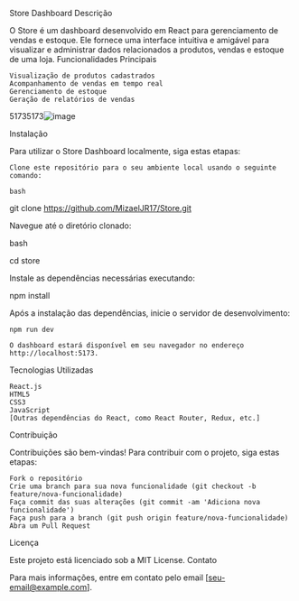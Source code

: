 Store Dashboard
Descrição

O Store é um dashboard desenvolvido em React para gerenciamento de vendas e estoque. Ele fornece uma interface intuitiva e amigável para visualizar e administrar dados relacionados a produtos, vendas e estoque de uma loja.
Funcionalidades Principais

    Visualização de produtos cadastrados
    Acompanhamento de vendas em tempo real
    Gerenciamento de estoque
    Geração de relatórios de vendas

51735173![image](https://github.com/MizaelJR17/Store/assets/80845082/3aa9e6b8-955d-4e2c-985a-abd39c4de164)




Instalação

Para utilizar o Store Dashboard localmente, siga estas etapas:

    Clone este repositório para o seu ambiente local usando o seguinte comando:

    bash

git clone https://github.com/MizaelJR17/Store.git

Navegue até o diretório clonado:

bash

cd store

Instale as dependências necessárias executando:

npm install

Após a instalação das dependências, inicie o servidor de desenvolvimento:


    npm run dev

    O dashboard estará disponível em seu navegador no endereço http://localhost:5173.

Tecnologias Utilizadas

    React.js
    HTML5
    CSS3
    JavaScript
    [Outras dependências do React, como React Router, Redux, etc.]

Contribuição

Contribuições são bem-vindas! Para contribuir com o projeto, siga estas etapas:

    Fork o repositório
    Crie uma branch para sua nova funcionalidade (git checkout -b feature/nova-funcionalidade)
    Faça commit das suas alterações (git commit -am 'Adiciona nova funcionalidade')
    Faça push para a branch (git push origin feature/nova-funcionalidade)
    Abra um Pull Request

Licença

Este projeto está licenciado sob a MIT License.
Contato

Para mais informações, entre em contato pelo email [seu-email@example.com].
